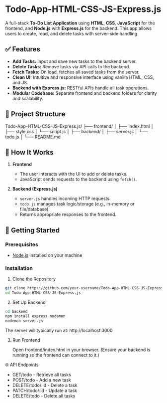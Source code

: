 # Todo-App-HTML-CSS-JS-Express.js

A full-stack **To-Do List Application** using **HTML**, **CSS**, **JavaScript** for the frontend, and **Node.js** with **Express.js** for the backend. This app allows users to create, read, and delete tasks with server-side handling.

## ✅ Features

- **Add Tasks:** Input and save new tasks to the backend server.
- **Delete Tasks:** Remove tasks via API calls to the backend.
- **Fetch Tasks:** On load, fetches all saved tasks from the server.
- **Clean UI:** Intuitive and responsive interface using vanilla HTML, CSS, and JS.
- **Backend with Express.js:** RESTful APIs handle all task operations.
- **Modular Codebase:** Separate frontend and backend folders for clarity and scalability.

## 📁 Project Structure

Todo-App-HTML-CSS-JS-Express.js/
├── frontend/
│ ├── index.html
│ ├── style.css
│ └── script.js
│
├── backend/
│ ├── server.js
│ └── todo.js
│
└── README.md

## 🔌 How It Works

1. **Frontend**

   - The user interacts with the UI to add or delete tasks.
   - JavaScript sends requests to the backend using `fetch()`.

2. **Backend (Express.js)**
   - `server.js` handles incoming HTTP requests.
   - `todo.js` manages task logic/storage (e.g., in-memory or file/database).
   - Returns appropriate responses to the frontend.

## 🚀 Getting Started

### Prerequisites

- [Node.js](https://nodejs.org/) installed on your machine

### Installation

1. Clone the Repository

```bash
git clone https://github.com/your-username/Todo-App-HTML-CSS-JS-Express.js.git
cd Todo-App-HTML-CSS-JS-Express.js
```

2. Set Up Backend

```bash
cd backend
npm install express nodemon
nodemon server.js
```

The server will typically run at: http://localhost:3000

3. Run Frontend

   Open frontend/index.html in your browser.
   (Ensure your backend is running so the frontend can connect to it.)

🌐 API Endpoints

- GET/todo - Retrieve all tasks
- POST/todo - Add a new task
- DELETE/todo/:id - Delete a task
- PATCH/todo/:id - Update a task
- DELETE/todo - Delete all tasks
